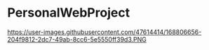 # PersonalWebProject
 
https://user-images.githubusercontent.com/47614414/168806656-204f9812-2dc7-49ab-8cc6-5e5550ff39d3.PNG
